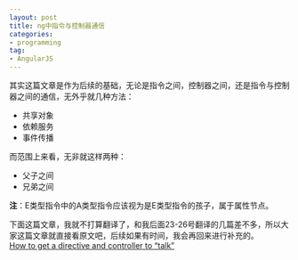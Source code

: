 ```yaml
---
layout: post
title: ng中指令与控制器通信
categories:
- programming
tag:
- AngularJS
---
```


其实这篇文章是作为后续的基础，无论是指令之间，控制器之间，还是指令与控制器之间的通信，无外乎就几种方法：

- 共享对象
- 依赖服务
- 事件传播

而范围上来看，无非就这样两种：

- 父子之间
- 兄弟之间

**注**：E类型指令中的A类型指令应该视为是E类型指令的孩子，属于属性节点。

下面这篇文章，我就不打算翻译了，和我后面23-26号翻译的几篇差不多，所以大家这篇文章就直接看原文吧，后续如果有时间，我会再回来进行补充的。   
[How to get a directive and controller to “talk”](http://blog.vacationlabs.com/post/51793801950/angularjs-how-to-get-a-directive-and-controller-to)